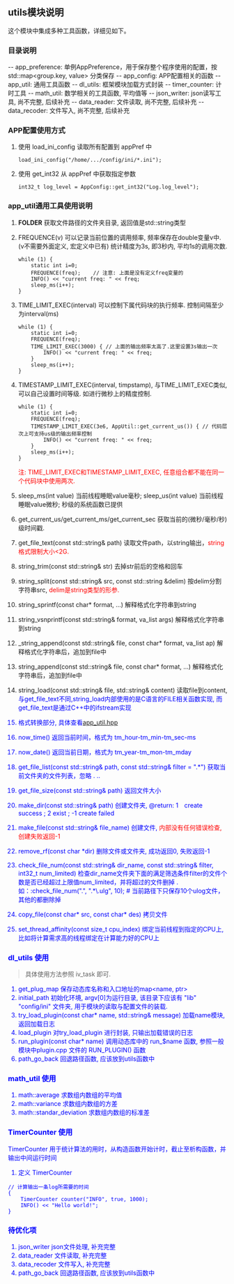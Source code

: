 ## utils模块说明

这个模块中集成多种工具函数，详细见如下。

### 目录说明

-- app_preference: 单例AppPreference，用于保存整个程序使用的配置，按 std::map<group.key, value> 分类保存
-- app_config: APP配置相关的函数
-- app_util: 通用工具函数
-- dl_utils: 框架模块加载方式封装
-- timer_counter: 计时工具
-- math_util: 数学相关的工具函数, 平均值等
-- json_writer: json读写工具, 尚不完整, 后续补充
-- data_reader: 文件读取, 尚不完整, 后续补充
-- data_recoder: 文件写入, 尚不完整, 后续补充

### APP配置使用方式

1. 使用 load_ini_config 读取所有配置到 appPref 中
    ```
    load_ini_config("/home/.../config/ini/*.ini");
    ```
2. 使用 get_int32 从 appPref 中获取指定参数
    ```
    int32_t log_level = AppConfig::get_int32("Log.log_level");
    ```
### app_util通用工具使用说明

1. __FOLDER__ 获取文件路径的文件夹目录, 返回值是std::string类型

2. FREQUENCE(v) 可以记录当前位置的调用频率, 频率保存在double变量v中. (v不需要外面定义, 宏定义中已有) 统计精度为3s, 即3秒内, 平均1s的调用次数.
    ```
    while (1) {
        static int i=0;
        FREQUENCE(freq);    // 注意: 上面是没有定义freq变量的
        INFO() << "current freq: " << freq;
        sleep_ms(i++);
    }
    ```
3. TIME_LIMIT_EXEC(interval) 可以控制下属代码块的执行频率. 控制间隔至少为interval(ms)
    ```
    while (1) {
        static int i=0;
        FREQUENCE(freq);    
        TIME_LIMIT_EXEC(3000) { // 上面的输出频率太高了.这里设置3s输出一次
            INFO() << "current freq: " << freq;
        }
        sleep_ms(i++);
    }
    ```
4. TIMESTAMP_LIMIT_EXEC(interval, timpstamp), 与TIME_LIMIT_EXEC类似, 可以自己设置时间等级. 如进行微秒上的精度控制.
    ```
    while (1) {
        static int i=0;
        FREQUENCE(freq);    
        TIMESTAMP_LIMIT_EXEC(3e6, AppUtil::get_current_us()) { // 代码层次上可支持us级的输出频率控制
            INFO() << "current freq: " << freq;
        }
        sleep_ms(i++);
    }
    ```
    <font color=red>注: TIME_LIMIT_EXEC和TIMESTAMP_LIMIT_EXEC, 任意组合都不能在同一个代码块中使用两次.</font>

5. sleep_ms(int value) 当前线程睡眠value毫秒; sleep_us(int value) 当前线程睡眠value微秒; 秒级的系统函数已提供

6. get_current_us/get_current_ms/get_current_sec 获取当前的(微秒/毫秒/秒)级时间戳.

7. get_file_text(const std::string& path) 读取文件path，以string输出，<font color=red>string格式限制大小<2G. </font>

8. string_trim(const std::string& str) 去掉str前后的空格和回车

9. string_split(const std::string& src, const std::string &delim) 按delim分割字符串src, <font color=red>delim是string类型的形参.</font>

10. string_sprintf(const char* format, ...) 解释格式化字符串到string

11. string_vsnprintf(const std::string& format, va_list args) 解释格式化字符串到string

12. _string_append(const std::string& file, const char* format, va_list ap) 解释格式化字符串后，追加到file中

13. string_append(const std::string& file, const char* format, ...) 解释格式化字符串后，追加到file中

14. string_load(const std::string& file, std::string& content) 读取file到content, <font color=blue>与get_file_text不同,string_load内部使用的是C语言的FILE相关函数实现, 而 get_file_text是通过C++中的ifstream实现

15. 格式转换部分, 具体查看[app_util.hpp](./app_util.hpp)

16. now_time() 返回当前时间，格式为 tm_hour-tm_min-tm_sec-ms

17. now_date() 返回当前日期，格式为 tm_year-tm_mon-tm_mday

18. get_file_list(const std::string& path, const std::string& filter = ".*") 获取当前文件夹的文件列表，忽略 . ..

19. get_file_size(const std::string& path) 返回文件大小

20. make_dir(const std::string& path) 创建文件夹, @return: 1　create success ; 2 exist ;  -1 create failed

21. make_file(const std::string& file_name) 创建文件, <font color=red>内部没有任何错误检查, 创建失败返回-1</font>

22. remove_rf(const char *dir) 删除文件或文件夹, 成功返回0, 失败返回-1

23. check_file_num(const std::string& dir_name, const std::string& filter, int32_t num_limited) 检查dir_name文件夹下面的满足筛选条件filter的文件个数是否已经超过上限值num_limited，并将超过的文件删掉
. 如：:check_file_num(".", ".*\\.ulg", 10); # 当前路径下只保存10个ulog文件，其他的都删除掉

24. copy_file(const char* src, const char* des) 拷贝文件

25. set_thread_affinity(const size_t cpu_index) 绑定当前线程到指定的CPU上, 比如将计算需求高的线程绑定在计算能力好的CPU上

### dl_utils 使用

> 具体使用方法参照 iv_task 即可.

1. get_plug_map 保存动态库名称和入口地址的map<name, ptr>
2. initial_path 初始化环境, argv[0]为运行目录, 该目录下应该有 "lib" "config/ini" 文件夹, 用于模块的读取与配置文件的装载.
3. try_load_plugin(const char* name, std::string& message) 加载name模块, 返回加载日志
4. load_plugin 对try_load_plugin 进行封装, 只输出加载错误的日志
5. run_plugin(const char* name) 调用动态库中的 run_$name 函数, 参照一般模块中plugin.cpp 文件的 RUN_PLUGIN() 函数
6. path_go_back 回退路径函数, 应该放到utils函数中

### math_util 使用

1. math::average 求数组内数组的平均值
2. math::variance 求数组内数组的方差
3. math::standar_deviation 求数组内数组的标准差

### TimerCounter 使用

TimerCounter 用于统计算法的用时，从构造函数开始计时，截止至析构函数，并输出中间运行时间

1. 定义 TimerCounter
```
// 计算输出一条log所需要的时间
{
    TimerCounter counter("INFO", true, 1000);
    INFO() << "Hello world!";
}
```  

### 待优化项

1. json_writer json文件处理, 补充完整
2. data_reader 文件读取, 补充完整
3. data_recoder 文件写入, 补充完整
4. path_go_back 回退路径函数, 应该放到utils函数中
